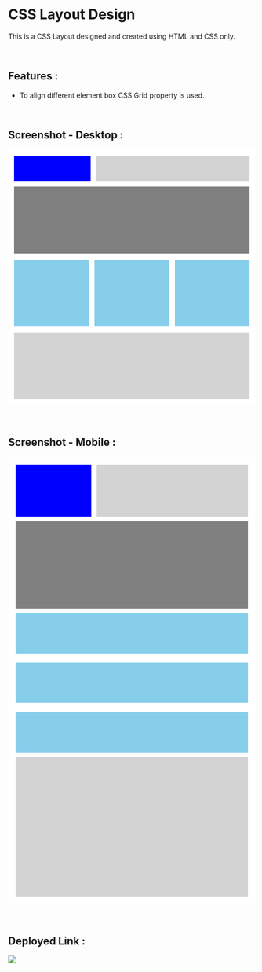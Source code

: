 # **CSS Layout Design**
This is a CSS Layout designed and created using HTML and CSS only.
 
</br>

## **Features :**
- To align different element box CSS Grid property is used.

</br>

## **Screenshot - Desktop :**

![Web Site Image](https://raw.githubusercontent.com/navneetkumar22/placement_assignment_navneetkumar_cssq10/main/screenshots/screenshot1.png)

<br>

## **Screenshot - Mobile :**

![Web Site Image](https://raw.githubusercontent.com/navneetkumar22/placement_assignment_navneetkumar_cssq10/main/screenshots/screenshot2.png)

<br>

## **Deployed Link :**
<a href="https://cssq10-navneetkumar.netlify.app/" target="_blank"><img src="https://img.shields.io/badge/Netlify-00C7B7?style=for-the-badge&logo=netlify&logoColor=white"/></a>

<br>